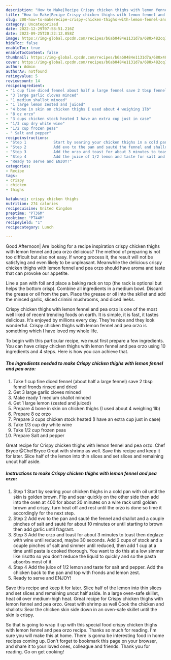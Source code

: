 ```yaml
---
description: "How to Make|Recipe Crispy chicken thighs with lemon fennel and pea orzo {That is Special"
title: "How to Make|Recipe Crispy chicken thighs with lemon fennel and pea orzo {That is Special"
slug: 200-how-to-makerecipe-crispy-chicken-thighs-with-lemon-fennel-and-pea-orzo-that-is-special
category: Uncategorized
date: 2022-12-29T07:58:51.216Z
date: 2023-09-25T20:22:12.058Z
image: https://img-global.cpcdn.com/recipes/b6ab0484e1131d7a/680x482cq70/crispy-chicken-thighs-with-lemon-fennel-and-pea-orzo-recipe-main-photo.jpg
hideToc: false
enableToc: true
enableTocContent: false
thumbnail: https://img-global.cpcdn.com/recipes/b6ab0484e1131d7a/680x482cq70/crispy-chicken-thighs-with-lemon-fennel-and-pea-orzo-recipe-main-photo.jpg
cover: https://img-global.cpcdn.com/recipes/b6ab0484e1131d7a/680x482cq70/crispy-chicken-thighs-with-lemon-fennel-and-pea-orzo-recipe-main-photo.jpg
author: Admin
authorAv: notfound
ratingvalue: 5
reviewcount: 14
recipeingredient:
- "1 cup fine diced fennel about half a large fennel save 2 tbsp fennel fronds rinsed and dried"
- "3 large garlic cloves minced"
- "1 medium shallot minced"
- "1 large lemon zested and juiced"
- "4 bone in skin on chicken thighs I used about 4 weighing 1lb"
- "8 oz orzo"
- "3 cups chicken stock heated I have an extra cup just in case"
- "1/3 cup dry white wine"
- "1/2 cup frozen peas"
- " Salt and pepper"
recipeinstructions:
- "Step 1            Start by searing your chicken thighs in a cold pan with oil until the skin is golden brown. Flip and sear quickly on the other side then add into the oven at 400 for about 20 minutes on a wire rack until golden brown and crispy, turn heat off and rest until the orzo is done so time it accordingly for the next step."
- "Step 2            Add evo to the pan and sauté the fennel and shallot and a couple pinches of salt and sauté for about 10 minutes or until starting to brown then add garlic until fragrant."
- "Step 3            Add the orzo and toast for about 3 minutes to toast then deglaze with wine until reduced, maybe 30 seconds. Add 2 cups of stock and a couple pinches of salt and simmer until reduced, then add 1 cup at a time until pasta is cooked thorough. You want to do this at a low simmer like risotto so you don’t reduce the liquid to quickly and so the pasta absorbs most of it."
- "Step 4            Add the juice of 1/2 lemon and taste for salt and pepper. Add the chicken back to the pan and top with fronds and lemon zest."
- "Ready to serve and ENJOY!"
categories:
- Recipe
tags:
- crispy
- chicken
- thighs

katakunci: crispy chicken thighs 
nutrition: 274 calories
recipecuisine: United Kingdom
preptime: "PT36M"
cooktime: "PT44M"
recipeyield: "1"
recipecategory: Lunch

---
```



Good Afternoon| Are looking for a recipe inspiration crispy chicken thighs with lemon fennel and pea orzo delicious? The method of preparing is not too difficult but also not easy. If wrong process it, the result will not be satisfying and even likely to be unpleasant. Meanwhile the delicious crispy chicken thighs with lemon fennel and pea orzo should have aroma and taste that can provoke our appetite.





Line a pan with foil and place a baking rack on top (the rack is optional but helps the bottom crisp). Combine all ingredients in a medium bowl. Discard the grease or oil from the pan. Place the grease or oil into the skillet and add the minced garlic, sliced crimini mushrooms, and diced leeks.

Crispy chicken thighs with lemon fennel and pea orzo is one of the most well liked of recent trending foods on earth. It is simple, it is fast, it tastes delicious. It's enjoyed by millions every day. They're nice and they look wonderful. Crispy chicken thighs with lemon fennel and pea orzo is something which I have loved my whole life.


To begin with this particular recipe, we must first prepare a few ingredients. You can have crispy chicken thighs with lemon fennel and pea orzo using 10 ingredients and 4 steps. Here is how you can achieve that.

<!--inarticleads1-->

##### The ingredients needed to make Crispy chicken thighs with lemon fennel and pea orzo:

1. Take 1 cup fine diced fennel (about half a large fennel) save 2 tbsp fennel fronds rinsed and dried
1. Get 3 large garlic cloves minced
1. Make ready 1 medium shallot minced
1. Get 1 large lemon (zested and juiced)
1. Prepare 4 bone in skin on chicken thighs (I used about 4 weighing 1lb)
1. Prepare 8 oz orzo
1. Prepare 3 cups chicken stock heated (I have an extra cup just in case)
1. Take 1/3 cup dry white wine
1. Take 1/2 cup frozen peas
1. Prepare  Salt and pepper


Great recipe for Crispy chicken thighs with lemon fennel and pea orzo. Chef Bryce @ChefBryce Great with shrimp as well. Save this recipe and keep it for later. Slice half of the lemon into thin slices and set slices and remaining uncut half aside. 

<!--inarticleads2-->

##### Instructions to make Crispy chicken thighs with lemon fennel and pea orzo:

1. Step 1            Start by searing your chicken thighs in a cold pan with oil until the skin is golden brown. Flip and sear quickly on the other side then add into the oven at 400 for about 20 minutes on a wire rack until golden brown and crispy, turn heat off and rest until the orzo is done so time it accordingly for the next step.
1. Step 2            Add evo to the pan and sauté the fennel and shallot and a couple pinches of salt and sauté for about 10 minutes or until starting to brown then add garlic until fragrant.
1. Step 3            Add the orzo and toast for about 3 minutes to toast then deglaze with wine until reduced, maybe 30 seconds. Add 2 cups of stock and a couple pinches of salt and simmer until reduced, then add 1 cup at a time until pasta is cooked thorough. You want to do this at a low simmer like risotto so you don’t reduce the liquid to quickly and so the pasta absorbs most of it.
1. Step 4            Add the juice of 1/2 lemon and taste for salt and pepper. Add the chicken back to the pan and top with fronds and lemon zest.
1. Ready to serve and ENJOY!

Save this recipe and keep it for later. Slice half of the lemon into thin slices and set slices and remaining uncut half aside. In a large oven-safe skillet, heat oil over medium-high heat. Great recipe for Crispy chicken thighs with lemon fennel and pea orzo. Great with shrimp as well Cook the chicken and shallots: Sear the chicken skin side down in an oven-safe skillet until the skin is crispy. 

So that is going to wrap it up with this special food crispy chicken thighs with lemon fennel and pea orzo recipe. Thanks so much for reading. I'm sure you will make this at home. There is gonna be interesting food in home recipes coming up. Don't forget to bookmark this page on your browser, and share it to your loved ones, colleague and friends. Thank you for reading. Go on get cooking!

